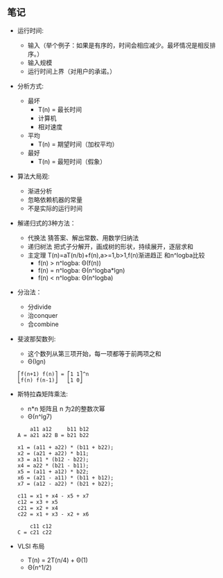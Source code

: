 笔记
---------------------
* 运行时间:
	* 输入（举个例子：如果是有序的，时间会相应减少。最坏情况是相反排序。）
	* 输入规模
	* 运行时间上界（对用户的承诺。）
* 分析方式:
	* 最坏
		* T(n) = 最长时间 
		* 计算机
		* 相对速度
	* 平均
		* T(n) = 期望时间（加权平均）
	* 最好
		* T(n) = 最短时间（假象）
* 算法大局观:
	* 渐进分析
	* 忽略依赖机器的常量
	* 不是实际的运行时间

* 解递归式的3种方法： 
	* 代换法 猜答案、解出常数、用数学归纳法 
	* 递归树法 把式子分解开，画成树的形状，持续展开，逐层求和 
	* 主定理 T(n)=aT(n/b)+f(n),a>=1,b>1,f(n)渐进趋正 和n^logba比较
		* f(n) > n^logba: Θ(f(n))
		* f(n) = n^logba: Θ(n^logba*lgn)
		* f(n) < n^logba: Θ(n^logba)

* 分治法：
	* 分divide
	* 治conquer
	* 合combine

* 斐波那契数列:
	* 这个数列从第三项开始，每一项都等于前两项之和
	* Θ(lgn)
	```
	⎡f(n+1) f(n)⎤ = ⎡1 1⎤^n
	⎣f(n) f(n-1)⎦   ⎣1 0⎦
	```

* 斯特拉森矩阵乘法:
	* n*n 矩阵且 n 为2的整数次幂
	* Θ(n^lg7)
	```
	    a11 a12     b11 b12	 
	A = a21 a22 B = b21 b22
	```
	```
	x1 = (a11 + a22) * (b11 + b22);
	x2 = (a21 + a22) * b11;
	x3 = a11 * (b12 - b22);
	x4 = a22 * (b21 - b11);
	x5 = (a11 + a12) * b22;
	x6 = (a21 - a11) * (b11 + b12);
	x7 = (a12 - a22) * (b21 + b22);
	```
	```
	c11 = x1 + x4 - x5 + x7
	c12 = x3 + x5
	c21 = x2 + x4
	c22 = x1 + x3 - x2 + x6
	```
	```
	    c11 c12
	C = c21 c22
	```
* VLSI 布局
	* T(n) = 2T(n/4) + Θ(1)
	* Θ(n^1/2)
